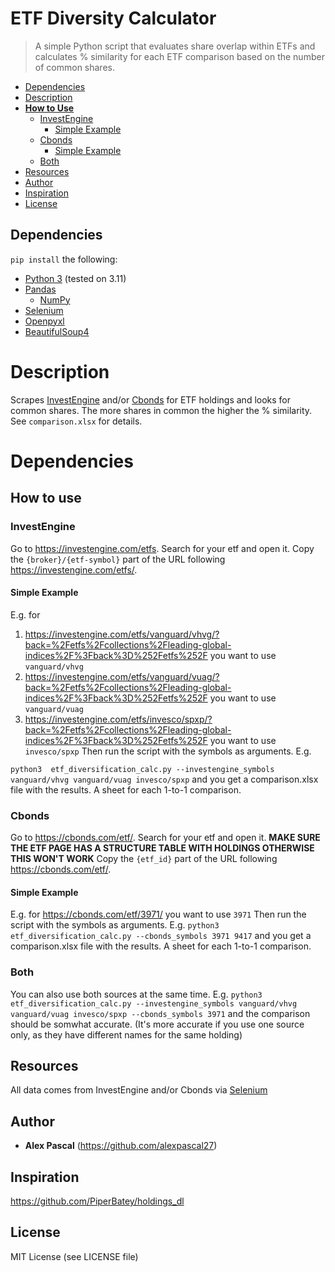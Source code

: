# ETF Diversity Calculator

> A simple Python script that evaluates share overlap within ETFs and calculates % similarity for each ETF comparison based on the number of common shares.

- [Dependencies](#dependencies)
- [Description](#description)
- [**How to Use**](#how-to-use)
  * [InvestEngine](#investengine)
    + [Simple Example](#simple-example)
  + [Cbonds](#cbonds)
    + [Simple Example](#simple-example-1)
  * [Both](#both)
- [Resources](#resources)
- [Author](#author)
- [Inspiration](#inspiration)
- [License](#license)

## Dependencies
`pip install` the following:
* [Python 3](https://www.python.org/) (tested on 3.11)
* [Pandas](https://pandas.pydata.org/)
  * [NumPy](https://numpy.org/)
* [Selenium](https://selenium-python.readthedocs.io/)
* [Openpyxl](https://openpyxl.readthedocs.io/en/stable/)
* [BeautifulSoup4](https://www.crummy.com/software/BeautifulSoup/bs4/doc/)

# Description

Scrapes [InvestEngine](https://investengine.com/) and/or [Cbonds](https://cbonds.com/etf/) for ETF holdings and looks for common shares. 
The more shares in common the higher the % similarity. See `comparison.xlsx` for details.              

# Dependencies


## How to use
### InvestEngine
Go to https://investengine.com/etfs. Search for your etf and open it. Copy the `{broker}/{etf-symbol}` part of the URL following https://investengine.com/etfs/.
#### Simple Example
E.g. for 
1. https://investengine.com/etfs/vanguard/vhvg/?back=%2Fetfs%2Fcollections%2Fleading-global-indices%2F%3Fback%3D%252Fetfs%252F you want to use `vanguard/vhvg`
2. https://investengine.com/etfs/vanguard/vuag/?back=%2Fetfs%2Fcollections%2Fleading-global-indices%2F%3Fback%3D%252Fetfs%252F you want to use `vanguard/vuag`
3. https://investengine.com/etfs/invesco/spxp/?back=%2Fetfs%2Fcollections%2Fleading-global-indices%2F%3Fback%3D%252Fetfs%252F you want to use `invesco/spxp`
Then run the script with the symbols as arguments. E.g. 

`python3  etf_diversification_calc.py --investengine_symbols vanguard/vhvg vanguard/vuag invesco/spxp` and you get a comparison.xlsx file with the results.
A sheet for each 1-to-1 comparison.

### Cbonds
Go to https://cbonds.com/etf/. Search for your etf and open it. **MAKE SURE THE ETF PAGE HAS A STRUCTURE TABLE WITH HOLDINGS OTHERWISE THIS WON'T WORK** Copy the `{etf_id}` part of the URL following https://cbonds.com/etf/.
#### Simple Example
E.g. for https://cbonds.com/etf/3971/ you want to use `3971`
Then run the script with the symbols as arguments. E.g. 
`python3  etf_diversification_calc.py --cbonds_symbols 3971 9417` and you get a comparison.xlsx file with the results.
A sheet for each 1-to-1 comparison.

### Both

You can also use both sources at the same time. E.g.
`python3  etf_diversification_calc.py --investengine_symbols vanguard/vhvg vanguard/vuag invesco/spxp --cbonds_symbols 3971` and the comparison should be somwhat accurate. (It's more accurate if you use one source only, as they have different names for the same holding)

## Resources
All data comes from InvestEngine and/or Cbonds via [Selenium](https://selenium-python.readthedocs.io/)

## Author
* **Alex Pascal** (https://github.com/alexpascal27)

## Inspiration
https://github.com/PiperBatey/holdings_dl

## License

MIT License (see LICENSE file)